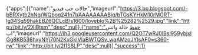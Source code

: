 {"apps":[{"name":"حالات حب فيديو","imageurl":"https://3.bp.blogspot.com/-bBRXytb2hNg/WQbog241n7I/AAAAAAAABig/bTGsKYHkM10rMGRT-lg34Sq59hakEBZ6QCLcB/s1600/loveblo%2B%25282%2529.jpg","link":"http://bit.ly/2XiBtsm","desc":null},{"name":"حفظ حالة واتس اب","imageurl":"https://lh3.googleusercontent.com/Q2OT7wRJ0IBsl959ybjxlGg8KB536hxyNYj70N2KxGkIVIaBWTQSv_wqAMzoJYIsAF0=s360-rw","link":"http://bit.ly/2I1S8LP","desc":null}],"success":1}
